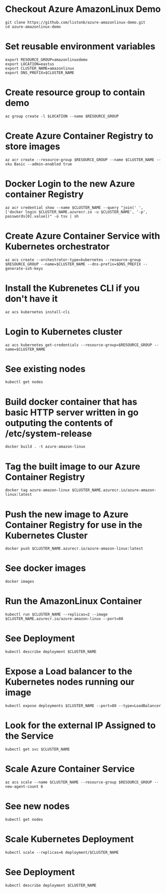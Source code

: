 # Checkout Azure AmazonLinux Demo
```
git clone https://github.com/listonb/azure-amazonlinux-demo.git
cd azure-amazonlinux-demo
```

# Set reusable environment variables
```
export RESOURCE_GROUP=amazonlinuxdemo
export LOCATION=eastus
export CLUSTER_NAME=amazonlinux
export DNS_PREFIX=$CLUSTER_NAME
```

# Create resource group to contain demo
`az group create -l $LOCATION --name $RESOURCE_GROUP`

# Create Azure Container Registry to store images
`az acr create --resource-group $RESOURCE_GROUP --name $CLUSTER_NAME --sku Basic --admin-enabled true`

# Docker Login to the new Azure container Registry
`az acr credential show --name $CLUSTER_NAME --query "join(' ', ['docker login $CLUSTER_NAME.azurecr.io -u $CLUSTER_NAME', '-p', passwords[0].value])" -o tsv | sh`

# Create Azure Container Service with Kubernetes orchestrator
`az acs create --orchestrator-type=kubernetes --resource-group $RESOURCE_GROUP --name=$CLUSTER_NAME --dns-prefix=$DNS_PREFIX --generate-ssh-keys`

# Install the Kubrenetes CLI if you don't have it
`az acs kubernetes install-cli`

# Login to Kubernetes cluster
`az acs kubernetes get-credentials --resource-group=$RESOURCE_GROUP --name=$CLUSTER_NAME`

# See existing nodes
`kubectl get nodes`

# Build docker container that has basic HTTP server written in go outputing the contents of /etc/system-release
`docker build . -t azure-amazon-linux`

# Tag the built image to our Azure Container Registry
`docker tag azure-amazon-linux $CLUSTER_NAME.azurecr.io/azure-amazon-linux:latest`

# Push the new image to Azure Container Registry for use in the Kubernetes Cluster
`docker push $CLUSTER_NAME.azurecr.io/azure-amazon-linux:latest`

# See docker images
`docker images`

# Run the AmazonLinux Container
`kubectl run $CLUSTER_NAME --replicas=2 --image $CLUSTER_NAME.azurecr.io/azure-amazon-linux --port=80`

# See Deployment
`kubectl describe deployment $CLUSTER_NAME`

# Expose a Load balancer to the Kubernetes nodes running our image
`kubectl expose deployments $CLUSTER_NAME --port=80 --type=LoadBalancer`

# Look for the external IP Assigned to the Service
`kubectl get svc $CLUSTER_NAME`

# Scale Azure Container Service
`az acs scale --name $CLUSTER_NAME --resource-group $RESOURCE_GROUP --new-agent-count 6`

# See new nodes
`kubectl get nodes`

# Scale Kubernetes Deployment
`kubectl scale --replicas=6 deployment/$CLUSTER_NAME`

# See Deployment
`kubectl describe deployment $CLUSTER_NAME`

